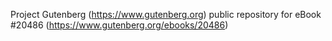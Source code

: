 Project Gutenberg (https://www.gutenberg.org) public repository for eBook #20486 (https://www.gutenberg.org/ebooks/20486)
